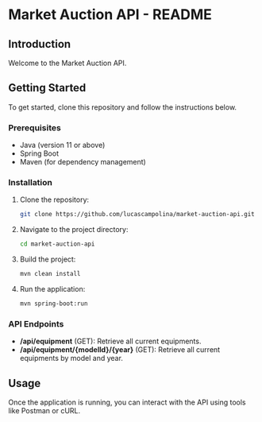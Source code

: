 # Market Auction API - README

## Introduction
Welcome to the Market Auction API.

## Getting Started
To get started, clone this repository and follow the instructions below.

### Prerequisites
- Java (version 11 or above)
- Spring Boot
- Maven (for dependency management)

### Installation
1. Clone the repository:
   ```bash
   git clone https://github.com/lucascampolina/market-auction-api.git
   ```
2. Navigate to the project directory:
   ```bash
   cd market-auction-api
   ```
3. Build the project:
   ```bash
   mvn clean install
   ```
4. Run the application:
   ```bash
   mvn spring-boot:run
   ```

### API Endpoints
- **/api/equipment** (GET): Retrieve all current equipments.
- **/api/equipment/{modelId}/{year}** (GET): Retrieve all current equipments by model and year.

## Usage
Once the application is running, you can interact with the API using tools like Postman or cURL.
